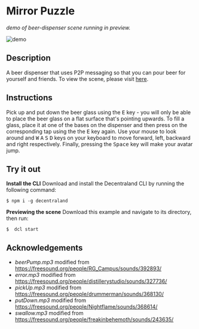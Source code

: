 # Mirror Puzzle
_demo of beer-dispenser scene running in preview._

![demo](https://github.com/decentraland-scenes/beer-dispenser/blob/main/screenshots/beer-dispenser.gif)

## Description
A beer dispenser that uses P2P messaging so that you can pour beer for yourself and friends. To view the scene, please visit [here](https://beer-dispenser.vercel.app/).

## Instructions
Pick up and put down the beer glass using the <kbd>E</kbd> key - you will only be able to place the beer glass on a flat surface that's pointing upwards. To fill a glass, place it at one of the bases on the dispenser and then press on the corresponding tap using the the <kbd>E</kbd> key again. Use your mouse to look around and <kbd>W</kbd> <kbd>A</kbd> <kbd>S</kbd> <kbd>D</kbd> keys on your keyboard to move forward, left, backward and right respectively. Finally, pressing the <kbd>Space</kbd> key will make your avatar jump.

## Try it out

**Install the CLI**
Download and install the Decentraland CLI by running the following command:

```
$ npm i -g decentraland
```

**Previewing the scene**
Download this example and navigate to its directory, then run:

```
$  dcl start
```

## Acknowledgements
- _beerPump.mp3_ modified from https://freesound.org/people/RG_Campus/sounds/392893/
- _error.mp3_ modified from https://freesound.org/people/distillerystudio/sounds/327736/
- _pickUp.mp3_ modified from https://freesound.org/people/drummerman/sounds/368130/
- _putDown.mp3_ modified from https://freesound.org/people/Nightflame/sounds/368614/
- _swallow.mp3_ modified from https://freesound.org/people/freakinbehemoth/sounds/243635/
